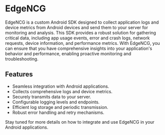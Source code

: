 # EdgeNCG

EdgeNCG is a custom Android SDK designed to collect application logs and device metrics from Android devices and send them to your server for monitoring and analysis. This SDK provides a robust solution for gathering critical data, including app usage events, error and crash logs, network requests, device information, and performance metrics. With EdgeNCG, you can ensure that you have comprehensive insights into your application's behavior and performance, enabling proactive monitoring and troubleshooting.

## Features

- Seamless integration with Android applications.
- Collects comprehensive logs and device metrics.
- Securely transmits data to your server.
- Configurable logging levels and endpoints.
- Efficient log storage and periodic transmission.
- Robust error handling and retry mechanisms.

Stay tuned for more details on how to integrate and use EdgeNCG in your Android applications.
